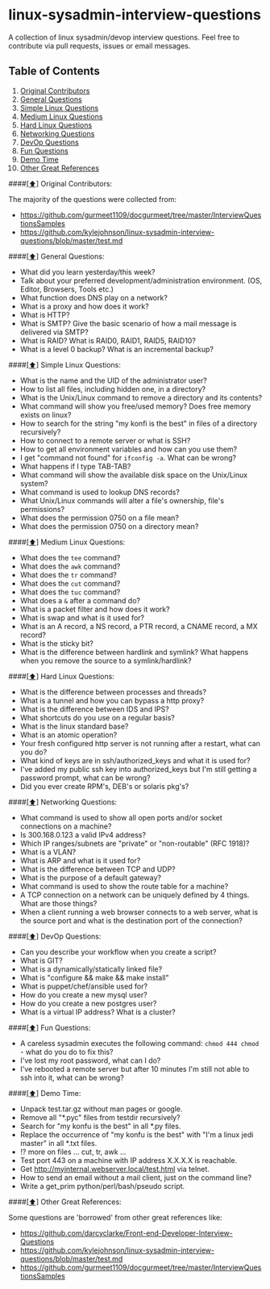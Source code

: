 linux-sysadmin-interview-questions
==================================

A collection of linux sysadmin/devop interview questions. Feel free to contribute via pull requests, issues or email messages.


## <a name='toc'>Table of Contents</a>

  1. [Original Contributors](#contributors)
  1. [General Questions](#simple)
  1. [Simple Linux Questions](#simple)
  1. [Medium Linux Questions](#medium)
  1. [Hard Linux Questions](#hard)
  1. [Networking Questions](#network)
  1. [DevOp Questions](#devop)
  1. [Fun Questions](#fun)
  1. [Demo Time](#demo)
  1. [Other Great References](#references)


####[[⬆]](#toc) <a name='contributors'>Original Contributors:</a>

The majority of the questions were collected from:

* https://github.com/gurmeet1109/docgurmeet/tree/master/InterviewQuestionsSamples
* https://github.com/kylejohnson/linux-sysadmin-interview-questions/blob/master/test.md


####[[⬆]](#toc) <a name='simple'>General Questions:</a>

* What did you learn yesterday/this week?
* Talk about your preferred development/administration environment. (OS, Editor, Browsers, Tools etc.)
* What function does DNS play on a network?
* What is a proxy and how does it work?
* What is HTTP?
* What is SMTP? Give the basic scenario of how a mail message is delivered via SMTP?
* What is RAID? What is RAID0, RAID1, RAID5, RAID10?
* What is a level 0 backup? What is an incremental backup?


####[[⬆]](#toc) <a name='simple'>Simple Linux Questions:</a>

* What is the name and the UID of the administrator user?
* How to list all files, including hidden one, in a directory?
* What is the Unix/Linux command to remove a directory and its contents?
* What command will show you free/used memory? Does free memory exists on linux?
* How to search for the string "my konfi is the best" in files of a directory recursively?
* How to connect to a remote server or what is SSH?
* How to get all environment variables and how can you use them?
* I get "command not found" for ```ifconfig -a```. What can be wrong?
* What happens if I type TAB-TAB?
* What command will show the available disk space on the Unix/Linux system?
* What command is used to lookup DNS records?
* What Unix/Linux commands will alter a file's ownership, file's permissions?
* What does the permission 0750 on a file mean?
* What does the permission 0750 on a directory mean?


####[[⬆]](#toc) <a name='medium'>Medium Linux Questions:</a>

* What does the ```tee``` command?
* What does the ```awk``` command?
* What does the ```tr``` command?
* What does the ```cut``` command?
* What does the ```tuc``` command?
* What does a ```&``` after a command do?
* What is a packet filter and how does it work?
* What is swap and what is it used for?
* What is an A record, a NS record, a PTR record, a CNAME record, a MX record?
* What is the sticky bit?
* What is the difference between hardlink and symlink? What happens when you remove the source to a symlink/hardlink?


####[[⬆]](#toc) <a name='hard'>Hard Linux Questions:</a>

* What is the difference between processes and threads?
* What is a tunnel and how you can bypass a http proxy?
* What is the difference between IDS and IPS?
* What shortcuts do you use on a regular basis?
* What is the linux standard base?
* What is an atomic operation?
* Your fresh configured http server is not running after a restart, what can you do?
* What kind of keys are in ssh/authorized_keys and what it is used for?
* I've added my public ssh key into authorized_keys but I'm still getting a password prompt, what can be wrong?
* Did you ever create RPM's, DEB's or solaris pkg's?


####[[⬆]](#toc) <a name='network'>Networking Questions:</a>

* What command is used to show all open ports and/or socket connections on a machine?
* Is 300.168.0.123 a valid IPv4 address?
* Which IP ranges/subnets are "private" or "non-routable" (RFC 1918)?
* What is a VLAN?
* What is ARP and what is it used for?
* What is the difference between TCP and UDP?
* What is the purpose of a default gateway?
* What command is used to show the route table for a machine?
* A TCP connection on a network can be uniquely defined by 4 things. What are those things?
* When a client running a web browser connects to a web server, what is the source port and what is the destination port of the connection?


####[[⬆]](#toc) <a name='devop'>DevOp Questions:</a>

* Can you describe your workflow when you create a script?
* What is GIT?
* What is a dynamically/statically linked file?
* What is "configure && make && make install"
* What is puppet/chef/ansible used for?
* How do you create a new mysql user?
* How do you create a new postgres user?
* What is a virtual IP address? What is a cluster?


####[[⬆]](#toc) <a name='fun'>Fun Questions:</a>

* A careless sysadmin executes the following command: ```chmod 444 chmod ``` - what do you do to fix this?
* I've lost my root password, what can I do?
* I've rebooted a remote server but after 10 minutes I'm still not able to ssh into it, what can be wrong?


####[[⬆]](#toc) <a name='demo'>Demo Time:</a>

* Unpack test.tar.gz without man pages or google.
* Remove all "*.pyc" files from testdir recursively?
* Search for "my konfu is the best" in all *.py files.
* Replace the occurrence of "my konfu is the best" with "I'm a linux jedi master" in all *.txt files.
* :interrobang: more on files ... cut, tr, awk ...
* Test port 443 on a machine with IP address X.X.X.X is reachable.
* Get http://myinternal.webserver.local/test.html via telnet.
* How to send an email without a mail client, just on the command line?
* Write a get_prim python/perl/bash/pseudo script.


####[[⬆]](#toc) <a name='references'>Other Great References:</a>

Some questions are 'borrowed' from other great references like:

* https://github.com/darcyclarke/Front-end-Developer-Interview-Questions
* https://github.com/kylejohnson/linux-sysadmin-interview-questions/blob/master/test.md
* https://github.com/gurmeet1109/docgurmeet/tree/master/InterviewQuestionsSamples
